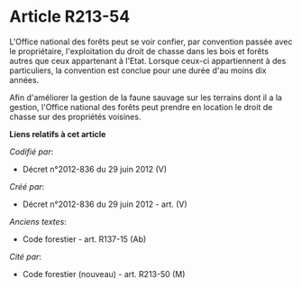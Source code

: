 # Article R213-54

L'Office national des forêts peut se voir confier, par convention passée avec le propriétaire, l'exploitation du droit de
chasse dans les bois et forêts autres que ceux appartenant à l'Etat. Lorsque ceux-ci appartiennent à des particuliers, la
convention est conclue pour une durée d'au moins dix années.

Afin d'améliorer la gestion de la faune sauvage sur les terrains dont il a la gestion, l'Office national des forêts peut
prendre en location le droit de chasse sur des propriétés voisines.

**Liens relatifs à cet article**

_Codifié par_:

  - Décret n°2012-836 du 29 juin 2012 (V)

_Créé par_:

  - Décret n°2012-836 du 29 juin 2012 - art. (V)

_Anciens textes_:

  - Code forestier - art. R137-15 (Ab)

_Cité par_:

  - Code forestier (nouveau) - art. R213-50 (M)
